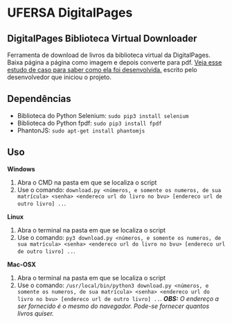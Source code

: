 # UFERSA DigitalPages
## DigitalPages Biblioteca Virtual Downloader

Ferramenta de download de livros da biblioteca virtual da DigitalPages. Baixa página a página como imagem e depois converte para pdf.
<a href="http://macalogs.com.br/estudo-de-caso-baixando-livros-de-uma-biblioteca-virtual/">Veja esse estudo de caso para saber como ela foi desenvolvida.</a> escrito pelo desenvolvedor que iniciou o projeto.

## Dependências
- Biblioteca do Python Selenium: `sudo pip3 install selenium`
- Biblioteca do Python fpdf: `sudo pip3 install fpdf`
- PhantonJS: `sudo apt-get install phantomjs`

## Uso
**Windows**
1. Abra o CMD na pasta em que se localiza o script
2. Use o comando: `download.py <números, e somente os numeros, de sua matrícula> <senha> <endereco url do livro no bvu> [endereco url de outro livro] ..`.

**Linux**
1. Abra o terminal na pasta em que se localiza o script
2. Use o comando: `py3 download.py <números, e somente os numeros, de sua matrícula> <senha> <endereco url do livro no bvu> [endereco url de outro livro] ..`. 

**Mac-OSX**
1. Abra o terminal na pasta em que se localiza o script
2. Use o comando: `/usr/local/bin/python3 download.py <números, e somente os numeros, de sua matrícula> <senha> <endereco url do livro no bvu> [endereco url de outro livro] ..`.
***OBS:** O endereço a ser fornecido é o mesmo do navegador. Pode-se fornecer quantos livros quiser.*
